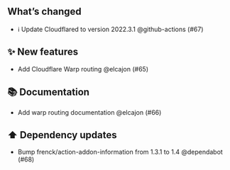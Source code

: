 ## What’s changed
- ℹ️ Update Cloudflared to version 2022.3.1 @github-actions (#67)

## ✨ New features

- Add Cloudflare Warp routing @elcajon (#65)

## 📚 Documentation

- Add warp routing documentation @elcajon (#66)

## ⬆️ Dependency updates

- Bump frenck/action-addon-information from 1.3.1 to 1.4 @dependabot (#68)
